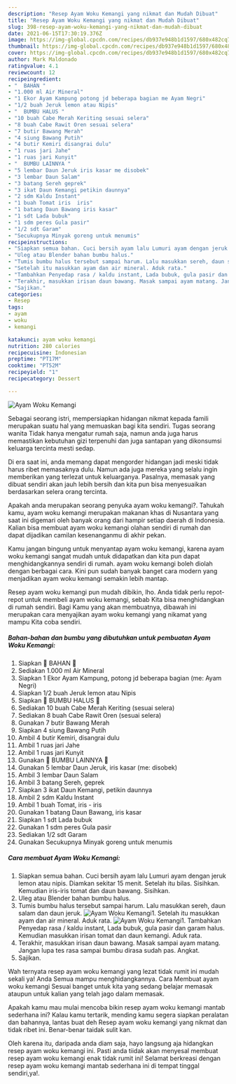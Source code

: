 ```yaml
---
description: "Resep Ayam Woku Kemangi yang nikmat dan Mudah Dibuat"
title: "Resep Ayam Woku Kemangi yang nikmat dan Mudah Dibuat"
slug: 398-resep-ayam-woku-kemangi-yang-nikmat-dan-mudah-dibuat
date: 2021-06-15T17:30:19.376Z
image: https://img-global.cpcdn.com/recipes/db937e948b1d1597/680x482cq70/ayam-woku-kemangi-foto-resep-utama.jpg
thumbnail: https://img-global.cpcdn.com/recipes/db937e948b1d1597/680x482cq70/ayam-woku-kemangi-foto-resep-utama.jpg
cover: https://img-global.cpcdn.com/recipes/db937e948b1d1597/680x482cq70/ayam-woku-kemangi-foto-resep-utama.jpg
author: Mark Maldonado
ratingvalue: 4.1
reviewcount: 12
recipeingredient:
- "  BAHAN "
- "1.000 ml Air Mineral"
- "1 Ekor Ayam Kampung potong jd beberapa bagian me Ayam Negri"
- "1/2 buah Jeruk lemon atau Nipis"
- "  BUMBU HALUS "
- "10 buah Cabe Merah Keriting sesuai selera"
- "8 buah Cabe Rawit Oren sesuai selera"
- "7 butir Bawang Merah"
- "4 siung Bawang Putih"
- "4 butir Kemiri disangrai dulu"
- "1 ruas jari Jahe"
- "1 ruas jari Kunyit"
- "  BUMBU LAINNYA "
- "5 lembar Daun Jeruk iris kasar me disobek"
- "3 lembar Daun Salam"
- "3 batang Sereh geprek"
- "3 ikat Daun Kemangi petikin daunnya"
- "2 sdm Kaldu Instant"
- "1 buah Tomat iris  iris"
- "1 batang Daun Bawang iris kasar"
- "1 sdt Lada bubuk"
- "1 sdm peres Gula pasir"
- "1/2 sdt Garam"
- "Secukupnya Minyak goreng untuk menumis"
recipeinstructions:
- "Siapkan semua bahan. Cuci bersih ayam lalu Lumuri ayam dengan jeruk lemon atau nipis. Diamkan sekitar 15 menit. Setelah itu bilas. Sisihkan. Kemudian iris-iris tomat dan daun bawang. Sisihkan."
- "Uleg atau Blender bahan bumbu halus."
- "Tumis bumbu halus tersebut sampai harum. Lalu masukkan sereh, daun salam dan daun jeruk."
- "Setelah itu masukkan ayam dan air mineral. Aduk rata."
- "Tambahkan Penyedap rasa / kaldu instant, Lada bubuk, gula pasir dan garam halus. Kemudian masukkan irisan tomat dan daun kemangi. Aduk rata."
- "Terakhir, masukkan irisan daun bawang. Masak sampai ayam matang. Jangan lupa tes rasa sampai bumbu dirasa sudah pas. Angkat."
- "Sajikan."
categories:
- Resep
tags:
- ayam
- woku
- kemangi

katakunci: ayam woku kemangi 
nutrition: 280 calories
recipecuisine: Indonesian
preptime: "PT17M"
cooktime: "PT52M"
recipeyield: "1"
recipecategory: Dessert

---
```



![Ayam Woku Kemangi](https://img-global.cpcdn.com/recipes/db937e948b1d1597/680x482cq70/ayam-woku-kemangi-foto-resep-utama.jpg)

Sebagai seorang istri, mempersiapkan hidangan nikmat kepada famili merupakan suatu hal yang memuaskan bagi kita sendiri. Tugas seorang  wanita Tidak hanya mengatur rumah saja, namun anda juga harus memastikan kebutuhan gizi terpenuhi dan juga santapan yang dikonsumsi keluarga tercinta mesti sedap.

Di era  saat ini, anda memang dapat mengorder hidangan jadi meski tidak harus ribet memasaknya dulu. Namun ada juga mereka yang selalu ingin memberikan yang terlezat untuk keluarganya. Pasalnya, memasak yang dibuat sendiri akan jauh lebih bersih dan kita pun bisa menyesuaikan berdasarkan selera orang tercinta. 



Apakah anda merupakan seorang penyuka ayam woku kemangi?. Tahukah kamu, ayam woku kemangi merupakan makanan khas di Nusantara yang saat ini digemari oleh banyak orang dari hampir setiap daerah di Indonesia. Kalian bisa membuat ayam woku kemangi olahan sendiri di rumah dan dapat dijadikan camilan kesenanganmu di akhir pekan.

Kamu jangan bingung untuk menyantap ayam woku kemangi, karena ayam woku kemangi sangat mudah untuk didapatkan dan kita pun dapat menghidangkannya sendiri di rumah. ayam woku kemangi boleh diolah dengan berbagai cara. Kini pun sudah banyak banget cara modern yang menjadikan ayam woku kemangi semakin lebih mantap.

Resep ayam woku kemangi pun mudah dibikin, lho. Anda tidak perlu repot-repot untuk membeli ayam woku kemangi, sebab Kita bisa menghidangkan di rumah sendiri. Bagi Kamu yang akan membuatnya, dibawah ini merupakan cara menyajikan ayam woku kemangi yang nikamat yang mampu Kita coba sendiri.

<!--inarticleads1-->

##### Bahan-bahan dan bumbu yang dibutuhkan untuk pembuatan Ayam Woku Kemangi:

1. Siapkan  🌿 BAHAN 🌿
1. Sediakan 1.000 ml Air Mineral
1. Siapkan 1 Ekor Ayam Kampung, potong jd beberapa bagian (me: Ayam Negri)
1. Siapkan 1/2 buah Jeruk lemon atau Nipis
1. Siapkan  🌿 BUMBU HALUS 🌿
1. Sediakan 10 buah Cabe Merah Keriting (sesuai selera)
1. Sediakan 8 buah Cabe Rawit Oren (sesuai selera)
1. Gunakan 7 butir Bawang Merah
1. Siapkan 4 siung Bawang Putih
1. Ambil 4 butir Kemiri, disangrai dulu
1. Ambil 1 ruas jari Jahe
1. Ambil 1 ruas jari Kunyit
1. Gunakan  🌿 BUMBU LAINNYA 🌿
1. Gunakan 5 lembar Daun Jeruk, iris kasar (me: disobek)
1. Ambil 3 lembar Daun Salam
1. Ambil 3 batang Sereh, geprek
1. Siapkan 3 ikat Daun Kemangi, petikin daunnya
1. Ambil 2 sdm Kaldu Instant
1. Ambil 1 buah Tomat, iris - iris
1. Gunakan 1 batang Daun Bawang, iris kasar
1. Siapkan 1 sdt Lada bubuk
1. Gunakan 1 sdm peres Gula pasir
1. Sediakan 1/2 sdt Garam
1. Gunakan Secukupnya Minyak goreng untuk menumis




<!--inarticleads2-->

##### Cara membuat Ayam Woku Kemangi:

1. Siapkan semua bahan. Cuci bersih ayam lalu Lumuri ayam dengan jeruk lemon atau nipis. Diamkan sekitar 15 menit. Setelah itu bilas. Sisihkan. Kemudian iris-iris tomat dan daun bawang. Sisihkan.
1. Uleg atau Blender bahan bumbu halus.
1. Tumis bumbu halus tersebut sampai harum. Lalu masukkan sereh, daun salam dan daun jeruk.
<img src="//assets-global.cpcdn.com/assets/icons/button_play-2c75c40dde080a61004c1f40b05d8f140eaff45d7e9e6481dc71c63d2e7c4909.png" alt="Ayam Woku Kemangi">1. Setelah itu masukkan ayam dan air mineral. Aduk rata.
<img src="//assets-global.cpcdn.com/assets/icons/button_play-2c75c40dde080a61004c1f40b05d8f140eaff45d7e9e6481dc71c63d2e7c4909.png" alt="Ayam Woku Kemangi">1. Tambahkan Penyedap rasa / kaldu instant, Lada bubuk, gula pasir dan garam halus. Kemudian masukkan irisan tomat dan daun kemangi. Aduk rata.
1. Terakhir, masukkan irisan daun bawang. Masak sampai ayam matang. Jangan lupa tes rasa sampai bumbu dirasa sudah pas. Angkat.
1. Sajikan.




Wah ternyata resep ayam woku kemangi yang lezat tidak rumit ini mudah sekali ya! Anda Semua mampu menghidangkannya. Cara Membuat ayam woku kemangi Sesuai banget untuk kita yang sedang belajar memasak ataupun untuk kalian yang telah jago dalam memasak.

Apakah kamu mau mulai mencoba bikin resep ayam woku kemangi mantab sederhana ini? Kalau kamu tertarik, mending kamu segera siapkan peralatan dan bahannya, lantas buat deh Resep ayam woku kemangi yang nikmat dan tidak ribet ini. Benar-benar taidak sulit kan. 

Oleh karena itu, daripada anda diam saja, hayo langsung aja hidangkan resep ayam woku kemangi ini. Pasti anda tiidak akan menyesal membuat resep ayam woku kemangi enak tidak rumit ini! Selamat berkreasi dengan resep ayam woku kemangi mantab sederhana ini di tempat tinggal sendiri,ya!.

